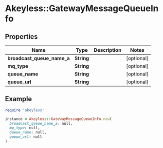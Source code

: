 # Akeyless::GatewayMessageQueueInfo

## Properties

| Name | Type | Description | Notes |
| ---- | ---- | ----------- | ----- |
| **broadcast_queue_name_a** | **String** |  | [optional] |
| **mq_type** | **String** |  | [optional] |
| **queue_name** | **String** |  | [optional] |
| **queue_url** | **String** |  | [optional] |

## Example

```ruby
require 'akeyless'

instance = Akeyless::GatewayMessageQueueInfo.new(
  broadcast_queue_name_a: null,
  mq_type: null,
  queue_name: null,
  queue_url: null
)
```

